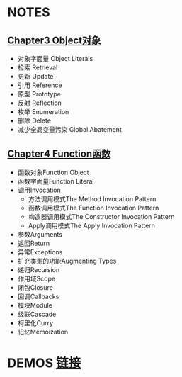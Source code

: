 ﻿# NOTES

## [Chapter3  Object对象](/Notes/Chapter3-Objects.md)

+ 对象字面量 Object Literals
+ 检索 Retrieval
+ 更新 Update
+ 引用 Reference
+ 原型 Prototype
+ 反射 Reflection
+ 枚举 Enumeration
+ 删除 Delete
+ 减少全局变量污染 Global Abatement

## [Chapter4 Function函数](/Notes/Chapter4-Functions.md)
+ 函数对象Function Object
+ 函数字面量Function Literal
+ 调用Invocation
	+ 方法调用模式The Method Invocation Pattern
	+ 函数调用模式The Function Invocation Pattern
	+ 构造器调用模式The Constructor Invocation Pattern
	+ Apply调用模式The Apply Invocation Pattern
+ 参数Arguments
+ 返回Return
+ 异常Exceptions
+ 扩充类型的功能Augmenting Types
+ 递归Recursion
+ 作用域Scope
+ 闭包Closure
+ 回调Callbacks
+ 模块Module
+ 级联Cascade
+ 柯里化Curry
+ 记忆Memoization

# DEMOS [链接](/Demos)